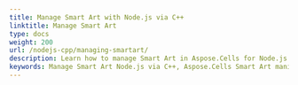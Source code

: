 ```yaml
---  
title: Manage Smart Art with Node.js via C++  
linktitle: Manage Smart Art  
type: docs  
weight: 200  
url: /nodejs-cpp/managing-smartart/  
description: Learn how to manage Smart Art in Aspose.Cells for Node.js via C++.  
keywords: Manage Smart Art Node.js via C++, Aspose.Cells Smart Art manipulation Node.js via C++  
---  
```


  